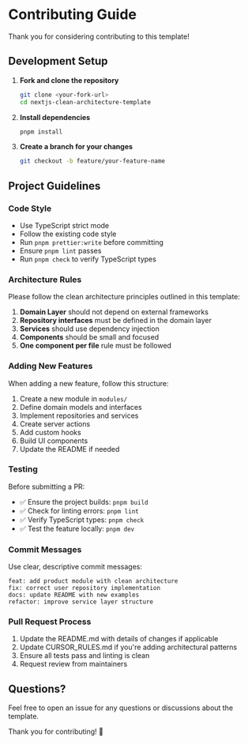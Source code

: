 # Contributing Guide

Thank you for considering contributing to this template!

## Development Setup

1. **Fork and clone the repository**
   ```bash
   git clone <your-fork-url>
   cd nextjs-clean-architecture-template
   ```

2. **Install dependencies**
   ```bash
   pnpm install
   ```

3. **Create a branch for your changes**
   ```bash
   git checkout -b feature/your-feature-name
   ```

## Project Guidelines

### Code Style

- Use TypeScript strict mode
- Follow the existing code style
- Run `pnpm prettier:write` before committing
- Ensure `pnpm lint` passes
- Run `pnpm check` to verify TypeScript types

### Architecture Rules

Please follow the clean architecture principles outlined in this template:

1. **Domain Layer** should not depend on external frameworks
2. **Repository interfaces** must be defined in the domain layer
3. **Services** should use dependency injection
4. **Components** should be small and focused
5. **One component per file** rule must be followed

### Adding New Features

When adding a new feature, follow this structure:

1. Create a new module in `modules/`
2. Define domain models and interfaces
3. Implement repositories and services
4. Create server actions
5. Add custom hooks
6. Build UI components
7. Update the README if needed

### Testing

Before submitting a PR:

- ✅ Ensure the project builds: `pnpm build`
- ✅ Check for linting errors: `pnpm lint`
- ✅ Verify TypeScript types: `pnpm check`
- ✅ Test the feature locally: `pnpm dev`

### Commit Messages

Use clear, descriptive commit messages:

```
feat: add product module with clean architecture
fix: correct user repository implementation
docs: update README with new examples
refactor: improve service layer structure
```

### Pull Request Process

1. Update the README.md with details of changes if applicable
2. Update CURSOR_RULES.md if you're adding architectural patterns
3. Ensure all tests pass and linting is clean
4. Request review from maintainers

## Questions?

Feel free to open an issue for any questions or discussions about the template.

Thank you for contributing! 🎉

